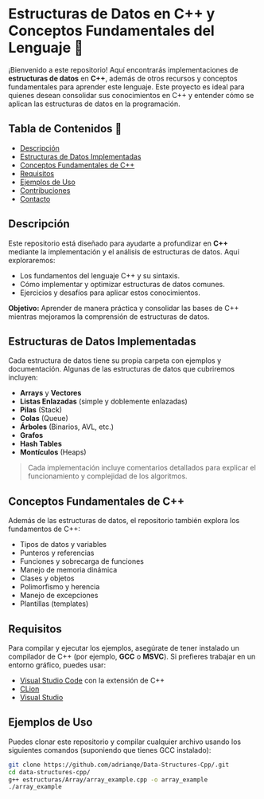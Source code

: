 # Estructuras de Datos en C++ y Conceptos Fundamentales del Lenguaje 🚀

¡Bienvenido a este repositorio! Aquí encontrarás implementaciones de **estructuras de datos** en **C++**, además de otros recursos y conceptos fundamentales para aprender este lenguaje. Este proyecto es ideal para quienes desean consolidar sus conocimientos en C++ y entender cómo se aplican las estructuras de datos en la programación.

## Tabla de Contenidos 📑

- [Descripción](#descripción)
- [Estructuras de Datos Implementadas](#estructuras-de-datos-implementadas)
- [Conceptos Fundamentales de C++](#conceptos-fundamentales-de-c)
- [Requisitos](#requisitos)
- [Ejemplos de Uso](#ejemplos-de-uso)
- [Contribuciones](#contribuciones)
- [Contacto](#contacto)

## Descripción

Este repositorio está diseñado para ayudarte a profundizar en **C++** mediante la implementación y el análisis de estructuras de datos. Aquí exploraremos:

- Los fundamentos del lenguaje C++ y su sintaxis.
- Cómo implementar y optimizar estructuras de datos comunes.
- Ejercicios y desafíos para aplicar estos conocimientos.

**Objetivo:** Aprender de manera práctica y consolidar las bases de C++ mientras mejoramos la comprensión de estructuras de datos.

## Estructuras de Datos Implementadas

Cada estructura de datos tiene su propia carpeta con ejemplos y documentación. Algunas de las estructuras de datos que cubriremos incluyen:

- **Arrays** y **Vectores**
- **Listas Enlazadas** (simple y doblemente enlazadas)
- **Pilas** (Stack)
- **Colas** (Queue)
- **Árboles** (Binarios, AVL, etc.)
- **Grafos**
- **Hash Tables**
- **Montículos** (Heaps)

> Cada implementación incluye comentarios detallados para explicar el funcionamiento y complejidad de los algoritmos.

## Conceptos Fundamentales de C++

Además de las estructuras de datos, el repositorio también explora los fundamentos de C++:

- Tipos de datos y variables
- Punteros y referencias
- Funciones y sobrecarga de funciones
- Manejo de memoria dinámica
- Clases y objetos
- Polimorfismo y herencia
- Manejo de excepciones
- Plantillas (templates)

## Requisitos

Para compilar y ejecutar los ejemplos, asegúrate de tener instalado un compilador de C++ (por ejemplo, **GCC** o **MSVC**). Si prefieres trabajar en un entorno gráfico, puedes usar:

- [Visual Studio Code](https://code.visualstudio.com/) con la extensión de C++
- [CLion](https://www.jetbrains.com/clion/)
- [Visual Studio](https://visualstudio.microsoft.com/es/)

## Ejemplos de Uso

Puedes clonar este repositorio y compilar cualquier archivo usando los siguientes comandos (suponiendo que tienes GCC instalado):

```bash
git clone https://github.com/adrianqe/Data-Structures-Cpp/.git
cd data-structures-cpp/
g++ estructuras/Array/array_example.cpp -o array_example
./array_example
